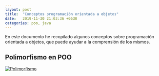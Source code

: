 ```yaml
---
layout: post
title:  "Conceptos programación orientada a objetos"
date:   2019-11-30 21:03:36 +0530
categories: poo, java
---
```


En este documento he recopilado algunos conceptos sobre programación orientada a objetos, que puede ayudar a la comprensión de los mismos.

## Polimorfismo en POO
[![Polimorfismo](https://img.youtube.com/vi/RXcUTWczbag/0.jpg)](https://www.youtube.com/watch?v=RXcUTWczbag)

